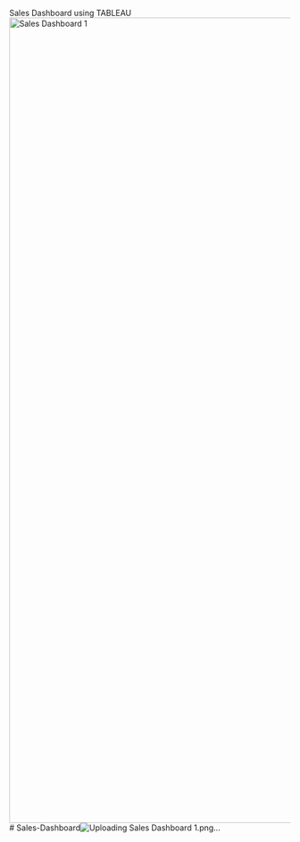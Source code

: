 Sales Dashboard using TABLEAU
<img width="1440" alt="Sales Dashboard 1" src="https://github.com/divykantsharma/Sales-Dashboard-using-TABLEAU/assets/89973756/e332273d-f94f-42f6-b460-204f0c3baac2"># Sales-Dashboard![Uploading Sales Dashboard 1.png…](<img width="1440" alt="Sales Dashboard 2" src="https://github.com/divykantsharma/Sales-Dashboard-using-TABLEAU/assets/89973756/6bce21dc-ffe9-416c-8869-2224b0809f25">
)
